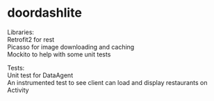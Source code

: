 # doordashlite
Libraries: <br>
Retrofit2 for rest<br>
Picasso for image downloading and caching<br>
Mockito to help with some unit tests<br>

Tests:<br>
Unit test for DataAgent<br>
An instrumented test to see client can load and display restaurants on Activity<br>
